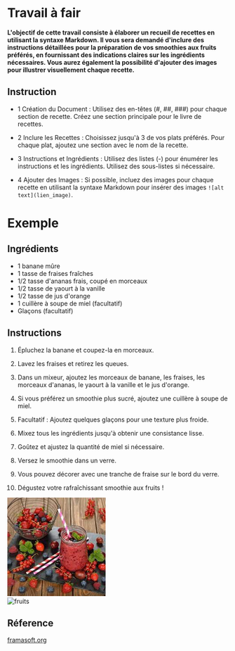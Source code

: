 # Travail à fair

**L'objectif de cette travail consiste à élaborer un recueil de recettes en utilisant la syntaxe Markdown. Il vous sera demandé d'inclure des instructions détaillées pour la préparation de vos smoothies aux fruits préférés, en fournissant des indications claires sur les ingrédients nécessaires. Vous aurez également la possibilité d'ajouter des images pour illustrer visuellement chaque recette.**

## Instruction
- 1 Création du Document : Utilisez des en-têtes (#, ##, ###) pour chaque section de recette. Créez une section principale pour le livre de recettes.

- 2 Inclure les Recettes : Choisissez jusqu'à 3 de vos plats préférés. Pour chaque plat, ajoutez une section avec le nom de la recette.

- 3 Instructions et Ingrédients : Utilisez des listes (-) pour énumérer les instructions et les ingrédients. Utilisez des sous-listes si nécessaire.

- 4 Ajouter des Images : Si possible, incluez des images pour chaque recette en utilisant la syntaxe Markdown pour insérer des images ```![alt text](lien_image)```.

# Exemple

## Ingrédients
- 1 banane mûre
- 1 tasse de fraises fraîches
- 1/2 tasse d'ananas frais, coupé en morceaux
- 1/2 tasse de yaourt à la vanille
- 1/2 tasse de jus d'orange
- 1 cuillère à soupe de miel (facultatif)
- Glaçons (facultatif)
## Instructions

1. Épluchez la banane et coupez-la en morceaux.

2. Lavez les fraises et retirez les queues.

3. Dans un mixeur, ajoutez les morceaux de banane, les fraises, les morceaux d'ananas, le yaourt à la vanille et le jus d'orange.

4. Si vous préférez un smoothie plus sucré, ajoutez une cuillère à soupe de miel.

5. Facultatif : Ajoutez quelques glaçons pour une texture plus froide.

6. Mixez tous les ingrédients jusqu'à obtenir une consistance lisse.

7. Goûtez et ajustez la quantité de miel si nécessaire.

8. Versez le smoothie dans un verre.

9. Vous pouvez décorer avec une tranche de fraise sur le bord du verre.

10. Dégustez votre rafraîchissant smoothie aux fruits !<br>

![juice](./images/fruit.png)<br>
![fruits](https://assets.afcdn.com/recipe/20160321/21168_w1024h768c1cx2677cy1784.jpg)
## Réference
[framasoft.org](https://docs.framasoft.org/fr/grav/markdown.html)